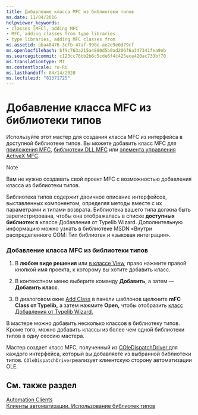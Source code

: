 ```yaml
---
title: Добавление класса MFC из библиотеки типов
ms.date: 11/04/2016
helpviewer_keywords:
- classes [MFC], adding MFC
- MFC, adding classes from type libraries
- type libraries, adding MFC classes from
ms.assetid: aba40476-3cfb-47af-990e-ae2e9e0d79cf
ms.openlocfilehash: bf9c763a215a4880d5b0ad206f6a347341fea9eb
ms.sourcegitcommit: c123cc76bb2b6c5cde6f4c425ece420ac733bf70
ms.translationtype: MT
ms.contentlocale: ru-RU
ms.lasthandoff: 04/14/2020
ms.locfileid: "81371725"
---
```

# <a name="adding-an-mfc-class-from-a-type-library"></a>Добавление класса MFC из библиотеки типов

Используйте этот мастер для создания класса MFC из интерфейса в доступной библиотеке типов. Вы можете добавить класс MFC для [приложения MFC](../../mfc/reference/creating-an-mfc-application.md), [библиотеки DLL MFC](../../mfc/reference/creating-an-mfc-dll-project.md) или [элемента управления ActiveX MFC](../../mfc/reference/creating-an-mfc-activex-control.md).

> [!NOTE]
> Вам не нужно создавать свой проект MFC с возможностью добавления класса из библиотеки типов.

Библиотека типов содержит двоичное описание интерфейсов, выставленных компонентом, определяя методы вместе с их параметрами и типами возврата. Библиотека вашего типа должна быть зарегистрирована, чтобы она отображалась в списке **доступных библиотек в** классе Добавления от Typelib Wizard. Дополнительную информацию можно узнать в библиотеке MSDN «Внутри распределенного COM: Тип библиотек и языковая интеграция».

### <a name="to-add-an-mfc-class-from-a-type-library"></a>Добавление класса MFC из библиотеки типов

1. В **любом виде решения** или [в классе View](/visualstudio/ide/viewing-the-structure-of-code), право нажмите правой кнопкой имя проекта, к которому вы хотите добавить класс.

1. В контекстном меню выберите команду **Добавить**, а затем — **Добавить класс**.

1. В диалоговом окне [Add Class](../../ide/add-class-dialog-box.md) в панели шаблонов щелкните **mFC Class от Typelib,** а затем нажмите **Open,** чтобы отобразить [класс Добавления от Typelib Wizard.](../../mfc/reference/add-class-from-typelib-wizard.md)

В мастере можно добавить несколько классов в библиотеку типов. Кроме того, можно добавить классы из более чем одной библиотеки типов в одну сессию мастера.

Мастер создает класс MFC, полученный из [COleDispatchDriver,](../../mfc/reference/coledispatchdriver-class.md)для каждого интерфейса, который вы добавляете из выбранной библиотеки типов. `COleDispatchDriver`реализует клиентскую сторону автоматизации OLE.

## <a name="see-also"></a>См. также раздел

[Automation Clients](../../mfc/automation-clients.md)<br/>
[Клиенты автоматизации. Использование библиотек типов](../../mfc/automation-clients-using-type-libraries.md)
